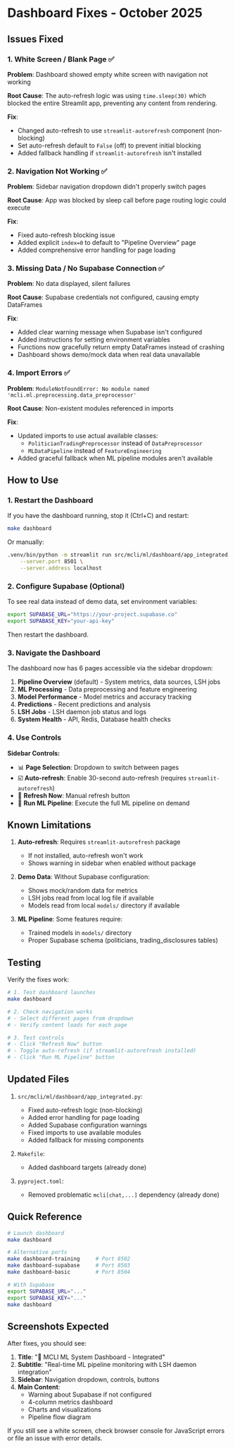 # Dashboard Fixes - October 2025

## Issues Fixed

### 1. **White Screen / Blank Page** ✅
**Problem**: Dashboard showed empty white screen with navigation not working

**Root Cause**: The auto-refresh logic was using `time.sleep(30)` which blocked the entire Streamlit app, preventing any content from rendering.

**Fix**:
- Changed auto-refresh to use `streamlit-autorefresh` component (non-blocking)
- Set auto-refresh default to `False` (off) to prevent initial blocking
- Added fallback handling if `streamlit-autorefresh` isn't installed

### 2. **Navigation Not Working** ✅
**Problem**: Sidebar navigation dropdown didn't properly switch pages

**Root Cause**: App was blocked by sleep call before page routing logic could execute

**Fix**:
- Fixed auto-refresh blocking issue
- Added explicit `index=0` to default to "Pipeline Overview" page
- Added comprehensive error handling for page loading

### 3. **Missing Data / No Supabase Connection** ✅
**Problem**: No data displayed, silent failures

**Root Cause**: Supabase credentials not configured, causing empty DataFrames

**Fix**:
- Added clear warning message when Supabase isn't configured
- Added instructions for setting environment variables
- Functions now gracefully return empty DataFrames instead of crashing
- Dashboard shows demo/mock data when real data unavailable

### 4. **Import Errors** ✅
**Problem**: `ModuleNotFoundError: No module named 'mcli.ml.preprocessing.data_preprocessor'`

**Root Cause**: Non-existent modules referenced in imports

**Fix**:
- Updated imports to use actual available classes:
  - `PoliticianTradingPreprocessor` instead of `DataPreprocessor`
  - `MLDataPipeline` instead of `FeatureEngineering`
- Added graceful fallback when ML pipeline modules aren't available

## How to Use

### 1. Restart the Dashboard

If you have the dashboard running, stop it (Ctrl+C) and restart:

```bash
make dashboard
```

Or manually:
```bash
.venv/bin/python -m streamlit run src/mcli/ml/dashboard/app_integrated.py \
    --server.port 8501 \
    --server.address localhost
```

### 2. Configure Supabase (Optional)

To see real data instead of demo data, set environment variables:

```bash
export SUPABASE_URL="https://your-project.supabase.co"
export SUPABASE_KEY="your-api-key"
```

Then restart the dashboard.

### 3. Navigate the Dashboard

The dashboard now has 6 pages accessible via the sidebar dropdown:

1. **Pipeline Overview** (default) - System metrics, data sources, LSH jobs
2. **ML Processing** - Data preprocessing and feature engineering
3. **Model Performance** - Model metrics and accuracy tracking
4. **Predictions** - Recent predictions and analysis
5. **LSH Jobs** - LSH daemon job status and logs
6. **System Health** - API, Redis, Database health checks

### 4. Use Controls

**Sidebar Controls:**
- 📊 **Page Selection**: Dropdown to switch between pages
- ☑️ **Auto-refresh**: Enable 30-second auto-refresh (requires `streamlit-autorefresh`)
- 🔄 **Refresh Now**: Manual refresh button
- 🚀 **Run ML Pipeline**: Execute the full ML pipeline on demand

## Known Limitations

1. **Auto-refresh**: Requires `streamlit-autorefresh` package
   - If not installed, auto-refresh won't work
   - Shows warning in sidebar when enabled without package

2. **Demo Data**: Without Supabase configuration:
   - Shows mock/random data for metrics
   - LSH jobs read from local log file if available
   - Models read from local `models/` directory if available

3. **ML Pipeline**: Some features require:
   - Trained models in `models/` directory
   - Proper Supabase schema (politicians, trading_disclosures tables)

## Testing

Verify the fixes work:

```bash
# 1. Test dashboard launches
make dashboard

# 2. Check navigation works
# - Select different pages from dropdown
# - Verify content loads for each page

# 3. Test controls
# - Click "Refresh Now" button
# - Toggle auto-refresh (if streamlit-autorefresh installed)
# - Click "Run ML Pipeline" button
```

## Updated Files

1. `src/mcli/ml/dashboard/app_integrated.py`:
   - Fixed auto-refresh logic (non-blocking)
   - Added error handling for page loading
   - Added Supabase configuration warnings
   - Fixed imports to use available modules
   - Added fallback for missing components

2. `Makefile`:
   - Added dashboard targets (already done)

3. `pyproject.toml`:
   - Removed problematic `mcli[chat,...]` dependency (already done)

## Quick Reference

```bash
# Launch dashboard
make dashboard

# Alternative ports
make dashboard-training     # Port 8502
make dashboard-supabase     # Port 8503
make dashboard-basic        # Port 8504

# With Supabase
export SUPABASE_URL="..."
export SUPABASE_KEY="..."
make dashboard
```

## Screenshots Expected

After fixes, you should see:

1. **Title**: "🤖 MCLI ML System Dashboard - Integrated"
2. **Subtitle**: "Real-time ML pipeline monitoring with LSH daemon integration"
3. **Sidebar**: Navigation dropdown, controls, buttons
4. **Main Content**:
   - Warning about Supabase if not configured
   - 4-column metrics dashboard
   - Charts and visualizations
   - Pipeline flow diagram

If you still see a white screen, check browser console for JavaScript errors or file an issue with error details.
